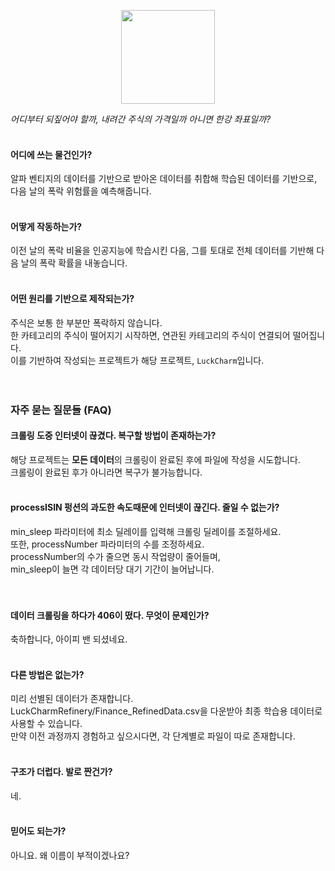 <p align="center">
  <img width="150" height="150" src="https://imgur.com/6O1nA8X.png">
</p>


_어디부터 되짚어야 할까, 내려간 주식의 가격일까 아니면 한강 좌표일까?_
<br><br>
#### 어디에 쓰는 물건인가?
알파 벤티지의 데이터를 기반으로 받아온 데이터를 취합해 학습된 데이터를 기반으로,<br>
다음 날의 폭락 위험률을 예측해줍니다.<br>
<br>
#### 어땋게 작동하는가?
이전 날의 폭락 비율을 인공지능에 학습시킨 다음, 그를 토대로 전체 데이터를 기반해 다음 날의 폭락 확률을 내놓습니다.<br>
<br>
#### 어떤 원리를 기반으로 제작되는가?
주식은 보통 한 부분만 폭락하지 않습니다.<br>
한 카테고리의 주식이 떨어지기 시작하면, 연관된 카테고리의 주식이 연결되어 떨어집니다.<br>
이를 기반하여 작성되는 프로젝트가 해당 프로젝트, `LuckCharm`입니다.<br>
<br><br>
### **자주 묻는 질문들 (FAQ)**

#### 크롤링 도중 인터넷이 끊겼다. 복구할 방법이 존재하는가?
해당 프로젝트는 **모든 데이터**의 크롤링이 완료된 후에 파일에 작성을 시도합니다.<br>
크롤링이 완료된 후가 아니라면 복구가 불가능합니다.
<br><br>
#### processISIN 펑션의 과도한 속도때문에 인터넷이 끊긴다. 줄일 수 없는가?
min_sleep 파라미터에 최소 딜레이를 입력해 크롤링 딜레이를 조절하세요.<br>
또한, processNumber 파라미터의 수를 조정하세요.<br>
processNumber의 수가 줄으면 동시 작업량이 줄어들며,<br>
min_sleep이 늘면 각 데이터당 대기 기간이 늘어납니다.<br>
<br><br>
#### 데이터 크롤링을 하다가 406이 떴다. 무엇이 문제인가?
축하합니다, 아이피 밴 되셨네요.
<br><br>
#### 다른 방법은 없는가?
미리 선별된 데이터가 존재합니다.<br>
LuckCharmRefinery/Finance_RefinedData.csv을 다운받아 최종 학습용 데이터로 사용할 수 있습니다.<br>
만약 이전 과정까지 경험하고 싶으시다면, 각 단계별로 파일이 따로 존재합니다.
<br><br>
#### 구조가 더럽다. 발로 짠건가?
네.
<br><br>
#### 믿어도 되는가?
아니요. 왜 이름이 부적이겠나요?
<br><br>